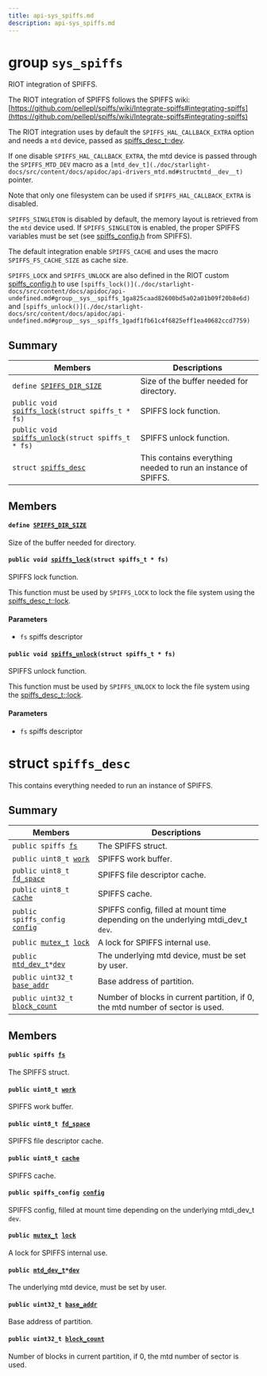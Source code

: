 ```yaml
---
title: api-sys_spiffs.md
description: api-sys_spiffs.md
---
```

# group `sys_spiffs` 

RIOT integration of SPIFFS.

The RIOT integration of SPIFFS follows the SPIFFS wiki: [https://github.com/pellepl/spiffs/wiki/Integrate-spiffs#integrating-spiffs](https://github.com/pellepl/spiffs/wiki/Integrate-spiffs#integrating-spiffs)

The RIOT integration uses by default the `SPIFFS_HAL_CALLBACK_EXTRA` option and needs a `mtd` device, passed as [spiffs_desc_t::dev](./doc/starlight-docs/src/content/docs/apidoc/api-sys_spiffs.md#structspiffs__desc_1a82ba16935f182e8e8a972b5bd3d8a42d).

If one disable `SPIFFS_HAL_CALLBACK_EXTRA`, the mtd device is passed through the `SPIFFS_MTD_DEV` macro as a `[mtd_dev_t](./doc/starlight-docs/src/content/docs/apidoc/api-drivers_mtd.md#structmtd__dev__t)` pointer.

Note that only one filesystem can be used if `SPIFFS_HAL_CALLBACK_EXTRA` is disabled.

`SPIFFS_SINGLETON` is disabled by default, the memory layout is retrieved from the `mtd` device used. If `SPIFFS_SINGLETON` is enabled, the proper SPIFFS variables must be set (see [spiffs_config.h](#spiffs__config_8h_source) from SPIFFS).

The default integration enable `SPIFFS_CACHE` and uses the macro `SPIFFS_FS_CACHE_SIZE` as cache size.

`SPIFFS_LOCK` and `SPIFFS_UNLOCK` are also defined in the RIOT custom [spiffs_config.h](#spiffs__config_8h_source) to use `[spiffs_lock()](./doc/starlight-docs/src/content/docs/apidoc/api-undefined.md#group__sys__spiffs_1ga825caad82600bd5a02a01b09f20b8e6d)` and `[spiffs_unlock()](./doc/starlight-docs/src/content/docs/apidoc/api-undefined.md#group__sys__spiffs_1gadf1fb61c4f6825eff1ea40682ccd7759)`

## Summary

 Members                        | Descriptions                                
--------------------------------|---------------------------------------------
`define `[`SPIFFS_DIR_SIZE`](#group__sys__spiffs_1gadb48720cea9c2f4bbfcf800cda113461)            | Size of the buffer needed for directory.
`public void `[`spiffs_lock`](#group__sys__spiffs_1ga825caad82600bd5a02a01b09f20b8e6d)`(struct spiffs_t * fs)`            | SPIFFS lock function.
`public void `[`spiffs_unlock`](#group__sys__spiffs_1gadf1fb61c4f6825eff1ea40682ccd7759)`(struct spiffs_t * fs)`            | SPIFFS unlock function.
`struct `[`spiffs_desc`](#structspiffs__desc) | This contains everything needed to run an instance of SPIFFS.

## Members

#### `define `[`SPIFFS_DIR_SIZE`](#group__sys__spiffs_1gadb48720cea9c2f4bbfcf800cda113461) 

Size of the buffer needed for directory.

#### `public void `[`spiffs_lock`](#group__sys__spiffs_1ga825caad82600bd5a02a01b09f20b8e6d)`(struct spiffs_t * fs)` 

SPIFFS lock function.

This function must be used by `SPIFFS_LOCK` to lock the file system using the [spiffs_desc_t::lock](./doc/starlight-docs/src/content/docs/apidoc/api-sys_spiffs.md#structspiffs__desc_1a1c104774625a85222529e2054890772b).

#### Parameters
* `fs` spiffs descriptor

#### `public void `[`spiffs_unlock`](#group__sys__spiffs_1gadf1fb61c4f6825eff1ea40682ccd7759)`(struct spiffs_t * fs)` 

SPIFFS unlock function.

This function must be used by `SPIFFS_UNLOCK` to lock the file system using the [spiffs_desc_t::lock](./doc/starlight-docs/src/content/docs/apidoc/api-sys_spiffs.md#structspiffs__desc_1a1c104774625a85222529e2054890772b).

#### Parameters
* `fs` spiffs descriptor

# struct `spiffs_desc` 

This contains everything needed to run an instance of SPIFFS.

## Summary

 Members                        | Descriptions                                
--------------------------------|---------------------------------------------
`public spiffs `[`fs`](#structspiffs__desc_1a93a1b3e5cfcbf48446c612b1bf25181b) | The SPIFFS struct.
`public uint8_t `[`work`](#structspiffs__desc_1a3dd15fdbb67fda86a8b4004fda5d3a23) | SPIFFS work buffer.
`public uint8_t `[`fd_space`](#structspiffs__desc_1ad19efa5f75d512c0fbbb628980a55eb1) | SPIFFS file descriptor cache.
`public uint8_t `[`cache`](#structspiffs__desc_1a80f08615d012ea1c0d695b0820df093f) | SPIFFS cache.
`public spiffs_config `[`config`](#structspiffs__desc_1a2509a59949d0c2084579f98a76fb4325) | SPIFFS config, filled at mount time depending on the underlying mtdi_dev_t `dev`.
`public `[`mutex_t`](./doc/starlight-docs/src/content/docs/apidoc/api-core_sync_mutex.md#structmutex__t)` `[`lock`](#structspiffs__desc_1a1c104774625a85222529e2054890772b) | A lock for SPIFFS internal use.
`public `[`mtd_dev_t`](./doc/starlight-docs/src/content/docs/apidoc/api-drivers_mtd.md#structmtd__dev__t)` * `[`dev`](#structspiffs__desc_1a82ba16935f182e8e8a972b5bd3d8a42d) | The underlying mtd device, must be set by user.
`public uint32_t `[`base_addr`](#structspiffs__desc_1acb1d5219db11e4dc5f30243af4f40a72) | Base address of partition.
`public uint32_t `[`block_count`](#structspiffs__desc_1a67c83ad71abc46e644218950bda1116d) | Number of blocks in current partition, if 0, the mtd number of sector is used.

## Members

#### `public spiffs `[`fs`](#structspiffs__desc_1a93a1b3e5cfcbf48446c612b1bf25181b) 

The SPIFFS struct.

#### `public uint8_t `[`work`](#structspiffs__desc_1a3dd15fdbb67fda86a8b4004fda5d3a23) 

SPIFFS work buffer.

#### `public uint8_t `[`fd_space`](#structspiffs__desc_1ad19efa5f75d512c0fbbb628980a55eb1) 

SPIFFS file descriptor cache.

#### `public uint8_t `[`cache`](#structspiffs__desc_1a80f08615d012ea1c0d695b0820df093f) 

SPIFFS cache.

#### `public spiffs_config `[`config`](#structspiffs__desc_1a2509a59949d0c2084579f98a76fb4325) 

SPIFFS config, filled at mount time depending on the underlying mtdi_dev_t `dev`.

#### `public `[`mutex_t`](./doc/starlight-docs/src/content/docs/apidoc/api-core_sync_mutex.md#structmutex__t)` `[`lock`](#structspiffs__desc_1a1c104774625a85222529e2054890772b) 

A lock for SPIFFS internal use.

#### `public `[`mtd_dev_t`](./doc/starlight-docs/src/content/docs/apidoc/api-drivers_mtd.md#structmtd__dev__t)` * `[`dev`](#structspiffs__desc_1a82ba16935f182e8e8a972b5bd3d8a42d) 

The underlying mtd device, must be set by user.

#### `public uint32_t `[`base_addr`](#structspiffs__desc_1acb1d5219db11e4dc5f30243af4f40a72) 

Base address of partition.

#### `public uint32_t `[`block_count`](#structspiffs__desc_1a67c83ad71abc46e644218950bda1116d) 

Number of blocks in current partition, if 0, the mtd number of sector is used.

